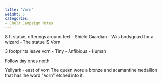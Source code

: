 ```yaml
---
title: "Vorn"
weight: 5
categories:
- Chult Campaign Notes
---
```


8 ft statue, offerings around feet - Shield Guardian
	- Was bodyguard for a wizard
	- The statue IS Vorn

3 footprints leave vorn
	- Tiny
	- Anfibious
	- Human

Follow tiny ones north

Yellyark - east of vorn
The queen wore a bronze and adamantine medallion that has the word "Vorn" etched into it.
